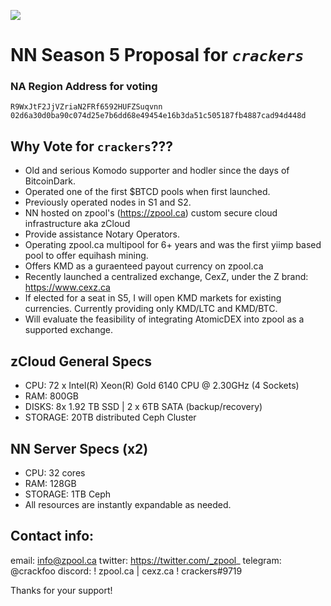 ![](https://zpool.ca/images/hotlink-ok/crackers.png)
# NN Season 5 Proposal for *`crackers`*
### NA Region Address for voting ###
```
R9WxJtF2JjVZriaN2FRf6592HUFZSuqvnn
02d6a30d0ba90c074d25e7b6dd68e49454e16b3da51c505187fb4887cad94d448d
```
## Why Vote for `crackers`???
- Old and serious Komodo supporter and hodler since the days of BitcoinDark.
- Operated one of the first $BTCD pools when first launched.
- Previously operated nodes in S1 and S2.
- NN hosted on zpool's (https://zpool.ca) custom secure cloud infrastructure aka zCloud
- Provide assistance Notary Operators.
- Operating zpool.ca multipool for 6+ years and was the first yiimp based pool to offer equihash mining.
- Offers KMD as a guraenteed payout currency on zpool.ca
- Recently launched a centralized exchange, CexZ, under the Z brand: https://www.cexz.ca
- If elected for a seat in S5, I will open KMD markets for existing currencies. Currently providing only KMD/LTC and KMD/BTC.
- Will evaluate the feasibility of integrating AtomicDEX into zpool as a supported exchange.

## zCloud General Specs

- CPU:  72 x Intel(R) Xeon(R) Gold 6140 CPU @ 2.30GHz (4 Sockets)
- RAM:  800GB
- DISKS: 8x 1.92 TB SSD | 2 x 6TB SATA (backup/recovery)
- STORAGE: 20TB distributed Ceph Cluster

## NN Server Specs (x2)

- CPU:  32 cores
- RAM:  128GB
- STORAGE:  1TB Ceph
- All resources are instantly expandable as needed.

## Contact info:

email: info@zpool.ca
twitter: https://twitter.com/_zpool_
telegram: @crackfoo
discord: ! zpool.ca | cexz.ca ! crackers#9719

Thanks for your support!

